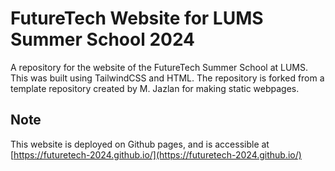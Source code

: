 # FutureTech Website for LUMS Summer School 2024

A repository for the website of the FutureTech Summer School at LUMS. This was built using TailwindCSS and HTML. The repository is forked from a template repository created by M. Jazlan for making static webpages.

## Note

This website is deployed on Github pages, and is accessible at [https://futuretech-2024.github.io/](https://futuretech-2024.github.io/)

<!-- ## Previews

### Desktop

![Image showing preview of the landing page](./assets/Landing%20-%20Full.png)

!["Image showing preview of Schedule Page"](./assets/Schedule%20-%20Full.png)

!["Image showing preview of Staff Page"](./assets/Staff%20-%20Full.png)

### Medium Screen Devices

!["Image showing preview of Schedule Page"](./assets/Schedule%20-%20Medium.html.png)

!["Image showing preview of Staff Page"](./assets/Staff%20-%20Medium.png)

### Mobile Devices

<div style="display:flex;"> 
    <img src="./assets/Schedule%20-%20Mobile.png" width="auto" height="400" style="margin-right : 24px"/>
    <img src="./assets/Schedule%20-%20Mobile.png" width="auto" height="400"/>
</div> -->

